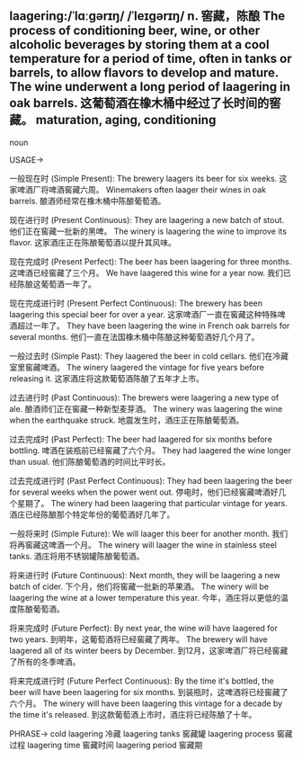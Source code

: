 laagering:/ˈlɑːɡərɪŋ/ /ˈleɪɡərɪŋ/
n.
窖藏，陈酿
The process of conditioning beer, wine, or other alcoholic beverages by storing them at a cool temperature for a period of time, often in tanks or barrels, to allow flavors to develop and mature.
The wine underwent a long period of laagering in oak barrels.  这葡萄酒在橡木桶中经过了长时间的窖藏。
maturation, aging, conditioning
-
noun

USAGE->

一般现在时 (Simple Present):
The brewery laagers its beer for six weeks.  这家啤酒厂将啤酒窖藏六周。
Winemakers often laager their wines in oak barrels.  酿酒师经常在橡木桶中陈酿葡萄酒。

现在进行时 (Present Continuous):
They are laagering a new batch of stout.  他们正在窖藏一批新的黑啤。
The winery is laagering the wine to improve its flavor.  这家酒庄正在陈酿葡萄酒以提升其风味。


现在完成时 (Present Perfect):
The beer has been laagering for three months.  这啤酒已经窖藏了三个月。
We have laagered this wine for a year now.  我们已经陈酿这葡萄酒一年了。

现在完成进行时 (Present Perfect Continuous):
The brewery has been laagering this special beer for over a year.  这家啤酒厂一直在窖藏这种特殊啤酒超过一年了。
They have been laagering the wine in French oak barrels for several months.  他们一直在法国橡木桶中陈酿这种葡萄酒好几个月了。


一般过去时 (Simple Past):
They laagered the beer in cold cellars.  他们在冷藏室里窖藏啤酒。
The winery laagered the vintage for five years before releasing it.  这家酒庄将这款葡萄酒陈酿了五年才上市。

过去进行时 (Past Continuous):
The brewers were laagering a new type of ale.  酿酒师们正在窖藏一种新型麦芽酒。
The winery was laagering the wine when the earthquake struck.  地震发生时，酒庄正在陈酿葡萄酒。

过去完成时 (Past Perfect):
The beer had laagered for six months before bottling.  啤酒在装瓶前已经窖藏了六个月。
They had laagered the wine longer than usual.  他们陈酿葡萄酒的时间比平时长。

过去完成进行时 (Past Perfect Continuous):
They had been laagering the beer for several weeks when the power went out.  停电时，他们已经窖藏啤酒好几个星期了。
The winery had been laagering that particular vintage for years.  酒庄已经陈酿那个特定年份的葡萄酒好几年了。

一般将来时 (Simple Future):
We will laager this beer for another month.  我们将再窖藏这啤酒一个月。
The winery will laager the wine in stainless steel tanks.  酒庄将用不锈钢罐陈酿葡萄酒。


将来进行时 (Future Continuous):
Next month, they will be laagering a new batch of cider.  下个月，他们将窖藏一批新的苹果酒。
The winery will be laagering the wine at a lower temperature this year.  今年，酒庄将以更低的温度陈酿葡萄酒。


将来完成时 (Future Perfect):
By next year, the wine will have laagered for two years.  到明年，这葡萄酒将已经窖藏了两年。
The brewery will have laagered all of its winter beers by December.  到12月，这家啤酒厂将已经窖藏了所有的冬季啤酒。

将来完成进行时 (Future Perfect Continuous):
By the time it's bottled, the beer will have been laagering for six months.  到装瓶时，这啤酒将已经窖藏了六个月。
The winery will have been laagering this vintage for a decade by the time it's released.  到这款葡萄酒上市时，酒庄将已经陈酿了十年。


PHRASE->
cold laagering 冷藏
laagering tanks 窖藏罐
laagering process 窖藏过程
laagering time 窖藏时间
laagering period 窖藏期


